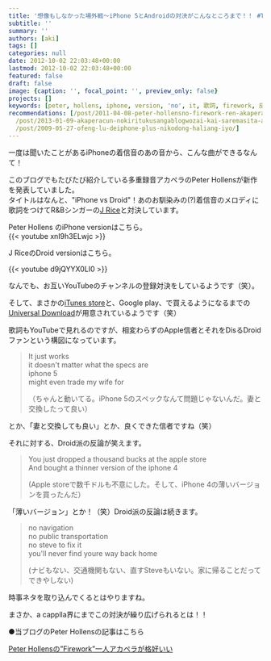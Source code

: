 ```yaml
---
title: '想像もしなかった場外戦〜iPhone 5とAndroidの対決がこんなところまで！！ #TEAMiPhone と #TeamDROID の戦い'
subtitle: ''
summary: ''
authors: [aki]
tags: []
categories: null
date: 2012-10-02 22:03:48+00:00
lastmod: 2012-10-02 22:03:48+00:00
featured: false
draft: false
image: {caption: '', focal_point: '', preview_only: false}
projects: []
keywords: [peter, hollens, iphone, version, 'no', it, 歌詞, firework, 反論, アカペラ]
recommendations: [/post/2011-04-08-peter-hollensno-firework-ren-akaperagage-hao-ii/,
  /post/2013-01-09-akaperacun-nokiritukusangablogwozai-kai-saremasita-a-cappella-best-ofgasu-di/,
  /post/2009-05-27-ofeng-lu-deiphone-plus-nikodong-haliang-iyo/]
---
```

一度は聞いたことがあるiPhoneの着信音のあの音から、こんな曲ができるなんて！

このブログでもたびたび紹介している多重録音アカペラのPeter Hollensが新作を発表していました。  
タイトルはなんと、"iPhone vs Droid"！あのお馴染みの(?)着信音のメロディに歌詞をつけてR&Bシンガーの[J Rice](http://en.wikipedia.org/wiki/J_Rice)と対決しています。

Peter Hollens のiPhone versionはこちら。  
{{< youtube xnI9h3ELwjc >}}

J RiceのDroid versionはこちら。

{{< youtube d9jQYYX0LI0 >}}

なんでも、お互いYouTubeのチャンネルの登録対決をしているようです（笑）。

そして、まさかの[iTunes store](http://itunes.apple.com/us/album/iphone-vs-droid-single/id566788602?ign-mpt=uo%3D4)と、Google play、で買えるようになるまでの[Universal Download](http://acappellarecords.com/artist/peter-hollens/album/iphone-vs-droid)が用意されているようです（笑）

歌詞もYouTubeで見れるのですが、相変わらずのApple信者とそれをDisるDroidファンという構図になっています。

> It just works  
> it doesn't matter what the specs are  
> iphone 5  
> might even trade my wife for
> 
> （ちゃんと動いてる。iPhone 5のスペックなんて問題じゃないんだ。妻と交換したって良い）

とか、「妻と交換しても良い」とか、良くできた信者ですね（笑）

それに対する、Droid派の反論が笑えます。

> You just dropped a thousand bucks at the apple store  
> And bought a thinner version of the iphone 4
> 
> (Apple storeで数千ドルも不意にした。そして、iPhone 4の薄いバージョンを買ったんだ）

「薄いバージョン」とか！（笑）Droid派の反論は続きます。

> no navigation  
> no public transportation  
> no steve to fix it  
> you'll never find youre way back home
> 
> (ナビもない、交通機関もない、直すSteveもいない。家に帰ることだってできやしない)

時事ネタを取り込んでくるとはやりますね。

まさか、a capplla界にまでこの対決が繰り広げられるとは！！

●当ブログのPeter Hollensの記事はこちら

[Peter Hollensの”Firework”一人アカペラが格好いい](http://chezou.wordpress.com/2011/04/08/peter-hollens-firework/ "Peter Hollensの”Firework”一人アカペラが格好いい")


